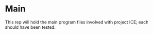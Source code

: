 # Main
This rep will hold the main program files involved with project ICE; each should have been tested.
